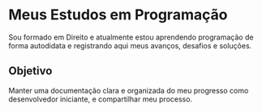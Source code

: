 
# Meus Estudos em Programação

Sou formado em Direito e atualmente estou aprendendo programação de forma autodidata e registrando aqui meus avanços, desafios e soluções.

## Objetivo

Manter uma documentação clara e organizada do meu progresso como desenvolvedor iniciante, e compartilhar meu processo.
